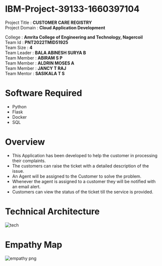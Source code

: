 # IBM-Project-39133-1660397104


Project Title  : <b>CUSTOMER CARE REGISTRY</b> <br/>
Project Domain : <b>Cloud Application Development</b> <br/>


College        : <b>Amrita College of Engineering and Technology, Nagercoil</b> <br/>
Team Id        : <b>PNT2022TMID51925</b> <br/>
Team Size   : <b>4</b> <br/>
Team Leader : <b>BALA ABINESH SURYA B</b> <br/>
Team Member : <b>ABIRAM S P</b> <br/>
Team Member : <b>ALDRIN MOSES A</b> <br/>
Team Member : <b>JANCY T RAJ</b> <br/>
Team Mentor : <b>SASIKALA T S</b> <br/>


# Software Required
* Python
* Flask
* Docker
* SQL


# Overview
* This Application has been developed to help the customer in processing their complaints.  
* The customers can raise the ticket with a detailed description of the issue.  
* An Agent will be assigned to the Customer to solve the problem.  
* Whenever the agent is assigned to a customer they will be notified with an email alert.  
* Customers can view the status of the ticket till the service is provided.


# Technical Architecture
![tech](https://user-images.githubusercontent.com/87432281/192336862-88b0337f-083e-456f-9bc0-9e3cbf0c283b.png)


# Empathy Map
![empathy png](https://user-images.githubusercontent.com/87432281/192336398-b390db18-9cf0-4cb5-8fbd-bc5caa085cbb.png)



